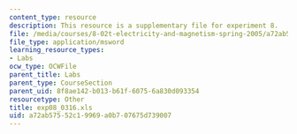 ```yaml
---
content_type: resource
description: This resource is a supplementary file for experiment 8.
file: /media/courses/8-02t-electricity-and-magnetism-spring-2005/a72ab57552c19969a0b707675d739007_exp08_0316.xls
file_type: application/msword
learning_resource_types:
- Labs
ocw_type: OCWFile
parent_title: Labs
parent_type: CourseSection
parent_uid: 8f8ae142-b013-b61f-6075-6a830d093354
resourcetype: Other
title: exp08_0316.xls
uid: a72ab575-52c1-9969-a0b7-07675d739007
---
```

